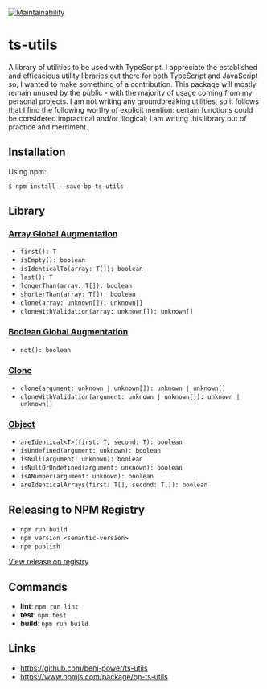 [![Maintainability](https://api.codeclimate.com/v1/badges/0ca7640d58873389be60/maintainability)](https://codeclimate.com/github/benj-power/ts-utils/maintainability)

# ts-utils
A library of utilities to be used with TypeScript. I appreciate the established and efficacious utility
libraries out there for both TypeScript and JavaScript so, I wanted to make something of a contribution. 
This package will mostly remain unused by the public - with the majority of usage coming from my
personal projects. I am not writing any groundbreaking utilities, so it follows that I find the
following worthy of explicit mention: certain functions could be considered impractical and/or
illogical; I am writing this library out of practice and merriment.

## Installation
Using npm:
```shell
$ npm install --save bp-ts-utils
```

## Library
### [Array Global Augmentation](src/array/array.global.augmentation.ts)
- `first(): T`
- `isEmpty(): boolean`
- `isIdenticalTo(array: T[]): boolean`
- `last(): T`
- `longerThan(array: T[]): boolean`
- `shorterThan(array: T[]): boolean`
- `clone(array: unknown[]): unknown[]`
- `cloneWithValidation(array: unknown[]): unknown[]`

### [Boolean Global Augmentation](src/boolean/boolean.global.augmentation.ts)
- `not(): boolean`

### [Clone](src/clone/clone.util.ts)
- `clone(argument: unknown | unknown[]): unknown | unknown[]`
- `cloneWithValidation(argument: unknown | unknown[]): unknown | unknown[]`

### [Object](src/object/object.util.ts)
- `areIdentical<T>(first: T, second: T): boolean`
- `isUndefined(argument: unknown): boolean`
- `isNull(argument: unknown): boolean`
- `isNullOrUndefined(argument: unknown): boolean`
- `isANumber(argument: unknown): boolean`
- `areIdenticalArrays(first: T[], second: T[]): boolean`

## Releasing to NPM Registry
- `npm run build`
- `npm version <semantic-version>`
- `npm publish`

[View release on registry](https://www.npmjs.com/package/bp-ts-utils?activeTab=versions)

## Commands
- **lint**: `npm run lint`
- **test**: `npm test`
- **build**: `npm run build`

## Links
- https://github.com/benj-power/ts-utils
- https://www.npmjs.com/package/bp-ts-utils